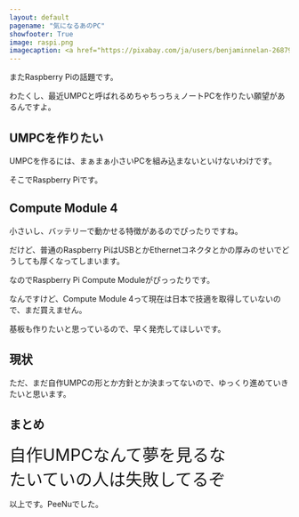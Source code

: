 ```yaml
---
layout: default
pagename: "気になるあのPC"
showfooter: True
image: raspi.png
imagecaption: <a href="https://pixabay.com/ja/users/benjaminnelan-268798/?utm_source=link-attribution&amp;utm_medium=referral&amp;utm_campaign=image&amp;utm_content=1719217">Benjamin Nelan</a>による<a href="https://pixabay.com/ja/?utm_source=link-attribution&amp;utm_medium=referral&amp;utm_campaign=image&amp;utm_content=1719217">Pixabay</a>からの画像
---
```


またRaspberry Piの話題です。

わたくし、最近UMPCと呼ばれるめちゃちっちぇノートPCを作りたい願望があるんですよ。

## UMPCを作りたい

UMPCを作るには、まぁまぁ小さいPCを組み込まないといけないわけです。

そこでRaspberry Piです。

## Compute Module 4

小さいし、バッテリーで動かせる特徴があるのでぴったりですね。

だけど、普通のRaspberry PiはUSBとかEthernetコネクタとかの厚みのせいでどうしても厚くなってしまいます。

なのでRaspberry Pi Compute Moduleがぴっったりです。

なんですけど、Compute Module  4って現在は日本で技適を取得していないので、まだ買えません。

基板も作りたいと思っているので、早く発売してほしいです。

## 現状

ただ、まだ自作UMPCの形とか方針とか決まってないので、ゆっくり進めていきたいと思います。

## まとめ

<div style="font-size:30px;">自作UMPCなんて夢を見るな<br>たいていの人は失敗してるぞ</div>

以上です。PeeNuでした。

